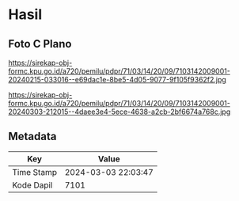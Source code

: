 # Hasil

## Foto C Plano

https://sirekap-obj-formc.kpu.go.id/a720/pemilu/pdpr/71/03/14/20/09/7103142009001-20240215-033016--e69dac1e-8be5-4d05-9077-9f105f9362f2.jpg

https://sirekap-obj-formc.kpu.go.id/a720/pemilu/pdpr/71/03/14/20/09/7103142009001-20240303-212015--4daee3e4-5ece-4638-a2cb-2bf6674a768c.jpg


## Metadata

| Key        | Value               |
| ---------- | ------------------- |
| Time Stamp | 2024-03-03 22:03:47 |
| Kode Dapil | 7101                |



